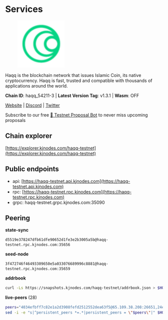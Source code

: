 # Services

<figure><img src="https://raw.githubusercontent.com/kj89/cosmos-images/main/logos/haqq.png" width="150" alt=""><figcaption></figcaption></figure>

Haqq is the blockchain network that issues Islamic Coin,  its native cryptocurrency. Haqq is fast, trusted and  compatible with thousands of applications around the world.

**Chain ID**: haqq_54211-3 | **Latest Version Tag**: v1.3.1 | **Wasm**: OFF

[Website](https://islamiccoin.net) | [Discord](https://discord.gg/hU9MHG5kZq) | [Twitter](https://twitter.com/Islamic_Coin)



Subscribe to our free [🤖 Testnet Proposal Bot](https://t.me/kjnodes_testnet_proposal_bot) to never miss upcoming proposals


## Chain explorer
[https://explorer.kjnodes.com/haqq-testnet](https://explorer.kjnodes.com/haqq-testnet)

## Public endpoints

* api: [https://haqq-testnet.api.kjnodes.com](https://haqq-testnet.api.kjnodes.com)
* rpc: [https://haqq-testnet.rpc.kjnodes.com](https://haqq-testnet.rpc.kjnodes.com)
* grpc: haqq-testnet.grpc.kjnodes.com:35090

## Peering

**state-sync**

```text
d5519e378247dfb61dfe90652d1fe3e2b3005a5b@haqq-testnet.rpc.kjnodes.com:35656
```

**seed-node**

```text
3f472746f46493309650e5a033076689996c8881@haqq-testnet.rpc.kjnodes.com:35659
```

**addrbook**
```bash
curl -Ls https://snapshots.kjnodes.com/haqq-testnet/addrbook.json > $HOME/.haqqd/config/addrbook.json
```

**live-peers** (28)
```bash
peers="4034efbff7c82e1a2d3908fefd2512552dea63f5@65.109.38.208:26651,24e894d4d8a18276acf6051cccf369a1ce69842d@65.108.151.105:26656,2d13d679b64e1a574904a140f72815644ec71131@65.21.133.125:30656,3df5a68b919177179c6dcb0b9c9354fd6bbba1c8@65.109.92.240:20116,442d3bacb350437b8d9f0f1431e0519b81094100@135.181.62.222:26656,16f40215d018c7d657fef0bb5ce2950251d525d2@148.251.51.144:36656,230d299006a432b0f44534ca8a19c8c876c0ccb3@85.10.193.246:26656,23ff658b56fbb8bc73372973a34733ff5d79b435@142.132.202.50:11604,a6150d39e4725d28a56f41ebf3c6d457c54bd2f1@34.138.250.4:26656,927a323649e7dd8d4c75da6e5edaee439652b46f@65.109.92.241:20116,32a8eec046b95e8646ff0810b4596dc7083a0beb@65.108.145.131:26656,90b40d2b773090b82aa7788c2d1937e4fd6d2dc0@65.108.231.124:19656,23a1176c9911eac442d6d1bf15f92eeabb3981d5@45.83.173.18:26656,ffc8b0dbe8eea3083320cdc014cc6ce8f60e5096@23.88.74.54:35656,62bf004201a90ce00df6f69390378c3d90f6dd7e@45.83.173.19:26656,9eb507f9365313dbe7f426050fec9648298f58ee@109.205.183.51:26656,8865bf7e0575d3033b54d41854ed117ee40983bd@3.125.7.6:26656,6de69146d5ebbc0b8cd9ecdf4b33edb57bf9b559@185.187.170.133:26656,afa529ce3a5f2effcb21b2ee1bb7fe677476ed76@167.235.7.34:36656,acba49be707c31a831a3bca9d9d9f7defcc0bd21@142.132.148.174:26656,ed145a35b436878c1f1c10634bd18600f3696e17@95.217.181.142:26656,62a8610cc2325cbdf25099b973ae488a05f7d417@65.108.206.57:13656,331ca63236ba05842d561e22c0bcc8582efa60a1@209.126.80.192:26656,d5519e378247dfb61dfe90652d1fe3e2b3005a5b@65.109.68.190:35656,a884387139109784cad9193652b82ef20a85d713@38.242.159.148:26656,59af99085c961a6a5c8dc4bc8b3abffda16ddccb@135.181.38.62:26656,4f8d830994b609160d21c3ab81854e241f84a41e@89.58.52.226:26656,aed7038b96314fcb741168869c66029e6c6a58ef@34.90.39.222:26656"
sed -i -e "s|^persistent_peers *=.*|persistent_peers = \"$peers\"|" $HOME/.haqqd/config/config.toml
```
